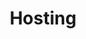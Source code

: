 ---
layout: default
title: Hosting
description: Hosting docs and help tutorials
nav_order: 5
has_children: true
permalink: /hosting/
---